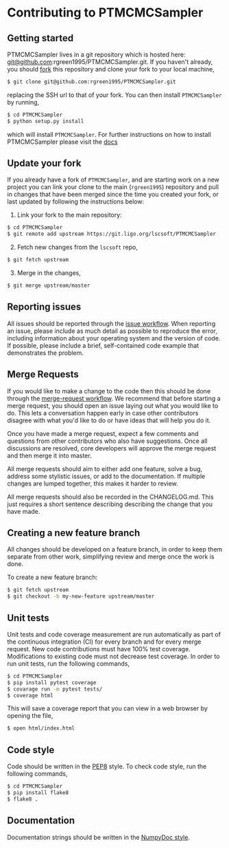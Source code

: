 # Contributing to PTMCMCSampler

## Getting started
PTMCMCSampler lives in a git repository which is hosted here:
git@github.com:rgreen1995/PTMCMCSampler.git. If you haven't already, you should
[fork](https://docs.gitlab.com/ee/gitlab-basics/fork-project.html) this
repository and clone your fork to your local machine, 

```bash
$ git clone git@github.com:rgreen1995/PTMCMCSampler.git
```

replacing the SSH url to that of your fork. You can then install `PTMCMCSampler`
by running,

```bash
$ cd PTMCMCSampler
$ python setup.py install
```

which will install `PTMCMCSampler`. For further instructions on how to install
PTMCMCSampler please visit the [docs]()

## Update your fork
If you already have a fork of `PTMCMCSampler`, and are starting work on a new
project you can link your clone to the main (`rgreen1995`) repository and pull in
changes that have been merged since the time you created your fork, or last
updated by following the instructions below:

1. Link your fork to the main repository:

```bash
$ cd PTMCMCSampler
$ git remote add upstream https://git.ligo.org/lscsoft/PTMCMCSampler
```

2. Fetch new changes from the `lscsoft` repo,

```bash
$ git fetch upstream
```

3. Merge in the changes,

```bash
$ git merge upstream/master
```

## Reporting issues
All issues should be reported through the
[issue workflow](https://docs.gitlab.com/ee/user/project/issues/). When
reporting an issue, please include as much detail as possible to reproduce the
error, including information about your operating system and the version of
code. If possible, please include a brief, self-contained code example that
demonstrates the problem.

## Merge Requests
If you would like to make a change to the code then this should be done through
the [merge-request workflow](https://docs.gitlab.com/ee/user/project/merge_requests/).
We recommend that before starting a merge request, you should open an issue
laying out what you would like to do. This lets a conversation happen early in
case other contributors disagree with what you'd like to do or have ideas
that will help you do it.

Once you have made a merge request, expect a few comments and questions from
other contributors who also have suggestions. Once all discussions are resolved,
core developers will approve the merge request and then merge it into master.

All merge requests should aim to either add one feature, solve a bug, address 
some stylistic issues, or add to the documentation. If multiple changes are
lumped together, this makes it harder to review.

All merge requests should also be recorded in the CHANGELOG.md.
This just requires a short sentence describing describing the change that you
have made.

## Creating a new feature branch
All changes should be developed on a feature branch, in order to keep them
separate from other work, simplifying review and merge once the work is done.

To create a new feature branch:

```bash
$ git fetch upstream
$ git checkout -b my-new-feature upstream/master
```

## Unit tests
Unit tests and code coverage measurement are run automatically as part of the
continuous integration (CI) for every branch and for every merge request. New
code contributions must have 100% test coverage. Modifications to existing code
must not decrease test coverage. In order to run unit tests, run the following
commands,

```bash
$ cd PTMCMCSampler
$ pip install pytest coverage
$ covarage run -m pytest tests/
$ coverage html
```

This will save a coverage report that you can view in a web browser by opening
the file,

```bash
$ open html/index.html
```

## Code style
Code should be written in the [PEP8](https://www.python.org/dev/peps/pep-0008/)
style. To check code style, run the following commands,

```bash
$ cd PTMCMCSampler
$ pip install flake8
$ flake8 .
```

## Documentation
Documentation strings should be written in the
[NumpyDoc style](https://numpydoc.readthedocs.io/en/latest/).
